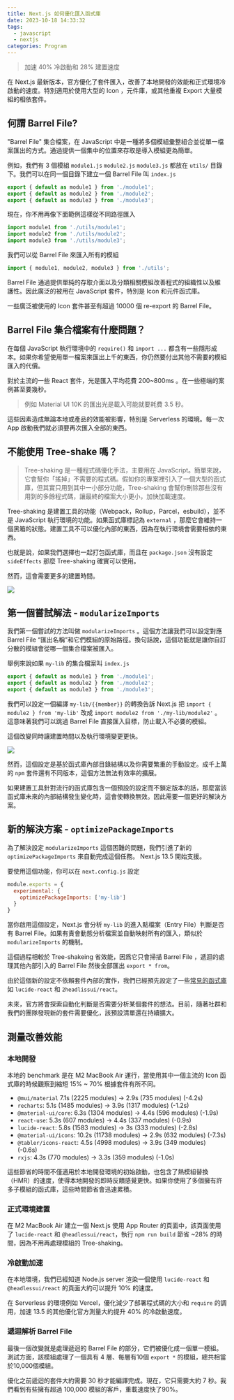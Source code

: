 ```yaml
---
title: Next.js 如何優化匯入函式庫
date: 2023-10-18 14:33:32
tags:
  - javascript
  - nextjs
categories: Program
---
```


> 加速 40% 冷啟動和 28% 建置速度

在 Next.js 最新版本，官方優化了套件匯入，改善了本地開發的效能和正式環境冷啟動的速度。特別適用於使用大型的 Icon ，元件庫，或其他重複 Export 大量模組的相依套件。

<!-- more -->



## 何謂 Barrel File?

"Barrel File" 集合檔案，在 JavaScript 中是一種將多個模組彙整組合並從單一檔案匯出的方式。通過提供一個集中的位置來存取是導入模組更為簡單。

例如，我們有 3 個模組 `module1.js` `module2.js` `module3.js` 都放在 `utils/` 目錄下。我們可以在同一個目錄下建立一個 Barrel File 叫 `index.js` 

```js
export { default as module1 } from './module1';
export { default as module2 } from './module2';
export { default as module3 } from './module3';
```



現在，你不用再像下面範例這樣從不同路徑匯入

```js
import module1 from './utils/module1';
import module2 from './utils/module2';
import module3 from './utils/module3';
```



我們可以從 Barrel File 來匯入所有的模組

```js
import { module1, module2, module3 } from './utils';
```



Barrel File 通過提供單純的存取介面以及分類相關模組改善程式的組織性以及維護性。因此廣泛的被用在 JavaScript 套件，特別是 Icon 和元件函式庫。

一些廣泛被使用的 Icon 套件甚至有超過 10000 個 re-export 的 Barrel File。



## Barrel File 集合檔案有什麼問題？

在每個 JavaScript 執行環境中的 `require()` 和 `import ...` 都含有一些隱形成本。如果你希望使用單一檔案來匯出上千的東西，你仍然要付出其他不需要的模組匯入的代價。

對於主流的一些 React 套件，光是匯入平均花費 200~800ms 。在一些極端的案例甚至要幾秒。

> 例如 Material UI 10K 的匯出光是載入可能就要耗費 3.5 秒。

這些因素造成無論本地或產品的效能被影響，特別是 Serverless 的環境。每一次 App 啟動我們就必須要再次匯入全部的東西。



## 不能使用 Tree-shake 嗎？

> Tree-shaking 是一種程式碼優化手法，主要用在 JavaScript。簡單來說，它會幫你「搖掉」不需要的程式碼。假如你的專案裡引入了一個大型的函式庫，但其實只用到其中一小部分功能，Tree-shaking 會幫你刪除那些沒有用到的多餘程式碼，讓最終的檔案大小更小，加快加載速度。

Tree-shaking 是建置工具的功能（Webpack，Rollup，Parcel，esbuild），並不是 JavaScript 執行環境的功能。如果函式庫標記為 `external` ，那麼它會維持一個黑箱的狀態。建置工具不可以優化內部的東西，因為在執行環境會需要相依的東西。

也就是說，如果我們選擇也一起打包函式庫，而且在 `package.json` 沒有設定 `sideEffects` 那麼 Tree-shaking 確實可以使用。

然而，這會需要更多的建置時間。

![](https://vercel.com/_next/image?url=https%3A%2F%2Fimages.ctfassets.net%2Fe5382hct74si%2F51xcJ5VwnREoAkuI6JhUZ7%2F3cc76e57dac2c7a1c16652713966542e%2Fbundle__6_.png&w=1920&q=75&dpl=dpl_7ZJLWwLncYZA2K9u4vAC7TZySfzz)



## 第一個嘗試解法 - `modularizeImports`

我們第一個嘗試的方法叫做 `modularizeImports` 。這個方法讓我們可以設定對應 Barrel File “匯出名稱”和它們模組的原始路徑。換句話說，這個功能就是讓你自訂分散的模組會從哪一個集合檔案被匯入。

舉例來說如果 `my-lib` 的集合檔案叫 `index.js`

```js
export { default as module1 } from './module1';
export { default as module2 } from './module2';
export { default as module3 } from './module3';
```

我們可以設定一個編譯 `my-lib/{{member}}` 的轉換告訴 Next.js 把 `import { module2 } from 'my-lib'` 改成 `import module2 from './my-lib/module2'` 。這意味著我們可以跳過 Barrel File 直接匯入目標，防止載入不必要的模組。

這個改變同時讓建置時間以及執行環境變更更快。

![](https://vercel.com/_next/image?url=https%3A%2F%2Fimages.ctfassets.net%2Fe5382hct74si%2F2tpTkpBkvN8yj6T5olIgqc%2Fc29d6c982c990166a521a21443bdf167%2Fbundle__8_.png&w=1920&q=75&dpl=dpl_7ZJLWwLncYZA2K9u4vAC7TZySfzz)

然而，這個設定是基於函式庫內部目錄結構以及你需要繁重的手動設定。成千上萬的 `npm` 套件還有不同版本，這個方法無法有效率的擴展。

如果建置工具針對流行的函式庫包含一個預設的設定而不鎖定版本的話，那麼當該函式庫未來的內部結構發生變化時，這會使轉換無效。因此需要一個更好的解決方案。



## 新的解決方案 - `optimizePackageImports`

為了解決設定 `modularizeImports` 這個困難的問題，我們引進了新的 `optimizePackageImports` 來自動完成這個任務。 Next.js 13.5 開始支援。



要使用這個功能，你可以在 `next.config.js` 設定

```js
module.exports = {
  experimental: {
    optimizePackageImports: ['my-lib']
  }
}
```

當你啟用這個設定，Next.js 會分析 `my-lib` 的進入點檔案（Entry File）判斷是否有 Barrel File。如果有責會動態分析檔案並自動映射所有的匯入，類似於 `modularizeImports` 的機制。

這個過程相較於 Tree-shakeing 省效能，因爲它只會掃描 Barrel File ，遞迴的處理其他內部引入的 Barrel File 然後全部匯出 `export * from`。



由於這個新的設定不依賴套件內部的實作，我們已經預先設定了一些[常見的函式庫](https://github.com/vercel/next.js/blob/12e888126ccf968193e7570a68db1bc35f90d52d/packages/next/src/server/config.ts#L710-L765) 如 `lucide-react` 和 `2headlissui/react`。

未來，官方將會探索自動化判斷是否需要分析某個套件的想法。目前，隨著社群和我們的團隊發現新的套件需要優化，該預設清單還在持續擴大。



## 測量改善效能

### 本地開發

本地的 benchmark 是在 M2 MacBook Air 運行，當使用其中一個主流的 Icon 函式庫的時候觀察到縮短 15% ~ 70% 根據套件有所不同。

- `@mui/material` 7.1s (2225 modules) -> 2.9s (735 modules) (-4.2s)
- `recharts`: 5.1s (1485 modules) -> 3.9s (1317 modules) (-1.2s)
- `@material-ui/core`: 6.3s (1304 modules) -> 4.4s (596 modules) (-1.9s)
- `react-use`: 5.3s (607 modules) -> 4.4s (337 modules) (-0.9s)
- `lucide-react`: 5.8s (1583 modules) -> 3s (333 modules) (-2.8s)
- `@material-ui/icons`: 10.2s (11738 modules) -> 2.9s (632 modules) (-7.3s)
- `@tabler/icons-react`: 4.5s (4998 modules) -> 3.9s (349 modules) (-0.6s)
- `rxjs`: 4.3s (770 modules) -> 3.3s (359 modules) (-1.0s)

這些節省的時間不僅適用於本地開發環境的初始啟動，也包含了熱模組替換（HMR）的速度，使得本地開發的即時反饋感覺更快。如果你使用了多個擁有許多子模組的函式庫，這些時間節省會迅速累積。



### 正式環境建置

在 M2 MacBook Air 建立一個 Next.js 使用 App Router 的頁面中，該頁面使用了 `lucide-react` 和 `@headlessui/react`，執行 `npm run build` 節省 ~28% 的時間，因為不用再處理模組的 Tree-shaking。



### 冷啟動加速

在本地環境，我們已經知道 Node.js server 渲染一個使用 `lucide-react` 和 `@headlessui/react` 的頁面大約可以提升 10% 的速度。

在 Serverless 的環境例如 Vercel，優化減少了部署程式碼的大小和 `require` 的調用，加速 13.5 的其他優化官方測量大約提升 40% 的冷啟動速度。



### 遞迴解析 Barrel File

最後一個改變就是處理遞迴的 Barrel File 的部分，它們被優化成一個單一模組。測試方面，該模組處理了一個具有 4 層、每層有10個 `export *` 的模組，總共相當於10,000個模組。

優化之前遞迴的套件大約需要 30 秒才能編譯完成。現在，它只需要大約 7 秒。我們看到有些擁有超過 100,000 模組的客戶，重載速度快了90%。